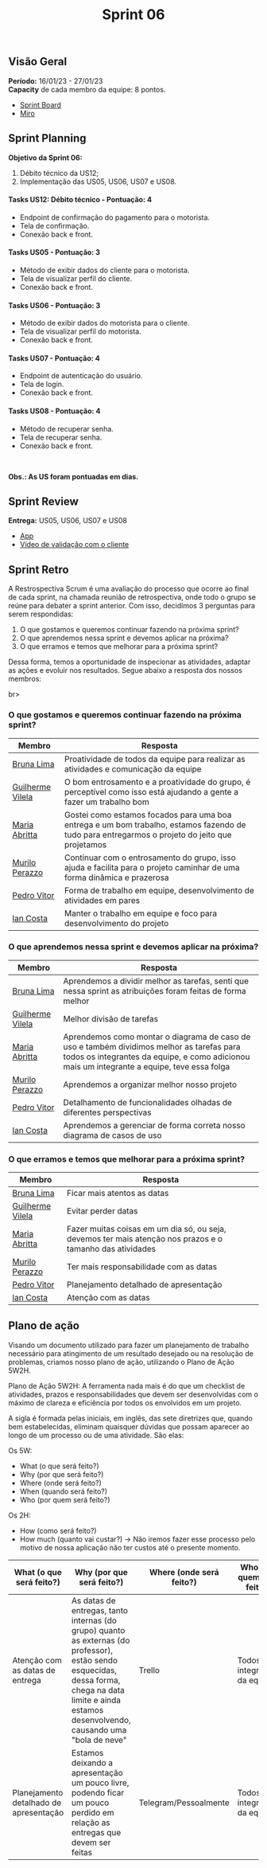 <h1 align="center"><b>Sprint 06</b></h1>

<br>

## Visão Geral

**Período:** 16/01/23 - 27/01/23 <br>
**Capacity** de cada membro da equipe: 8 pontos.

- [Sprint Board](https://trello.com/b/hObguyFv/sprint-board)
- [Miro](https://miro.com/app/board/uXjVPFFIyc4=/)

## Sprint Planning

**Objetivo da Sprint 06:**
  1. Débito técnico da US12;
  2. Implementação das US05, US06, US07 e US08.
 

#### Tasks US12: Débito técnico - Pontuação: 4
  - Endpoint de confirmação do pagamento para o motorista.
  - Tela de confirmação.
  - Conexão back e front.

#### Tasks US05 - Pontuação: 3
  - Método de exibir dados do cliente para o motorista.
  - Tela de visualizar perfil do cliente.
  - Conexão back e front.

#### Tasks US06 - Pontuação: 3
  - Método de exibir dados do motorista para o cliente.
  - Tela de visualizar perfil do motorista.
  - Conexão back e front.

#### Tasks US07 - Pontuação: 4
  - Endpoint de autenticação do usuário.
  - Tela de login.
  - Conexão back e front.

#### Tasks US08 - Pontuação: 4
  - Método de recuperar senha.
  - Tela de recuperar senha.
  - Conexão back e front.

<br>

**Obs.: As US foram pontuadas em dias.**

## Sprint Review 

**Entrega:** US05, US06, US07 e US08
- [App](pages/App2.md)
- [Vídeo de validação com o cliente]()

## Sprint Retro
A Restrospectiva Scrum é uma avaliação do processo que ocorre ao final de cada sprint, na chamada reunião de retrospectiva, onde todo o grupo se reúne para debater a sprint anterior.
Com isso, decidimos 3 perguntas para serem respondidas: <br>
1. O que gostamos e queremos continuar fazendo na próxima sprint?
2. O que aprendemos nessa sprint e devemos aplicar na próxima?
3. O que erramos e temos que melhorar para a próxima sprint? <br>

Dessa forma, temos a oportunidade de inspecionar as atividades, adaptar as ações e evoluir nos resultados. Segue abaixo a resposta dos nossos membros:

br>

### O que gostamos e queremos continuar fazendo na próxima sprint? 
| Membro | Resposta |
| ------ | -------- |
| [Bruna Lima](https://github.com/libruna) | Proatividade de todos da equipe para realizar as atividades e comunicação da equipe | 
| [Guilherme Vilela](https://github.com/guivilela7) | O bom entrosamento e a proatividade do grupo, é perceptível como isso está ajudando a gente a fazer um trabalho bom | 
| [Maria Abritta](https://github.com/MariaAbritta) | Gostei como estamos focados para uma boa entrega e um bom trabalho, estamos fazendo de tudo para entregarmos o projeto do jeito que projetamos |
| [Murilo Perazzo](https://github.com/murilopbs) | Continuar com o entrosamento do grupo, isso ajuda e facilita para o projeto caminhar de uma forma dinâmica e prazerosa |
| [Pedro Vitor](https://github.com/Peedrooo) | Forma de trabalho em equipe, desenvolvimento de atividades em pares |
| [Ian Costa](https://github.com/ian-dcg)| Manter o trabalho em equipe e foco para desenvolvimento do projeto |

### O que aprendemos nessa sprint e devemos aplicar na próxima?
| Membro | Resposta |
| ------ | -------- |
| [Bruna Lima](https://github.com/libruna) | Aprendemos a dividir melhor as tarefas, senti que nessa sprint as atribuições foram feitas de forma melhor | 
| [Guilherme Vilela](https://github.com/guivilela7) | Melhor divisão de tarefas |
| [Maria Abritta](https://github.com/MariaAbritta) | Aprendemos como montar o diagrama de caso de uso e também dividimos melhor as tarefas para todos os integrantes da equipe, e como adicionou mais um integrante a equipe, teve essa folga |
| [Murilo Perazzo](https://github.com/murilopbs) | Aprendemos a organizar melhor nosso projeto |
| [Pedro Vitor](https://github.com/Peedrooo) | Detalhamento de funcionalidades olhadas de diferentes perspectivas |
| [Ian Costa](https://github.com/ian-dcg) | Aprendemos a gerenciar de forma correta nosso diagrama de casos de uso |

### O que erramos e temos que melhorar para a próxima sprint?
| Membro | Resposta |
| ------ | -------- |
| [Bruna Lima](https://github.com/libruna) | Ficar mais atentos as datas | 
| [Guilherme Vilela](https://github.com/guivilela7) | Evitar perder datas |
| [Maria Abritta](https://github.com/MariaAbritta) | Fazer muitas coisas em um dia só, ou seja, devemos ter mais atenção nos prazos e o tamanho das atividades |
| [Murilo Perazzo](https://github.com/murilopbs) | Ter mais responsabilidade com as datas |
| [Pedro Vitor](https://github.com/Peedrooo) | Planejamento detalhado de apresentação |
| [Ian Costa](https://github.com/ian-dcg) | Atenção com as datas |

## Plano de ação 
Visando um documento utilizado para fazer um planejamento de trabalho necessário para atingimento de um resultado desejado ou na resolução de problemas, criamos nosso plano de ação, utilizando o Plano de Ação 5W2H.

Plano de Ação 5W2H: A ferramenta nada mais é do que um checklist de atividades, prazos e responsabilidades que devem ser desenvolvidas com o máximo de clareza e eficiência por todos os envolvidos em um projeto.

A sigla é formada pelas iniciais, em inglês, das sete diretrizes que, quando bem estabelecidas, eliminam quaisquer dúvidas que possam aparecer ao longo de um processo ou de uma atividade. São elas: <br>

Os 5W:

* What (o que será feito?)
* Why (por que será feito?)
* Where (onde será feito?)
* When (quando será feito?)
* Who (por quem será feito?)<br>

Os 2H:

* How (como será feito?)
* How much (quanto vai custar?) -> Não iremos fazer esse processo pelo motivo de nossa aplicação não ter custos até o presente momento.

| What (o que será feito?) | Why (por que será feito?) | Where (onde será feito?) | Who (por quem será feito?) | How (como será feito?) | Check |
| --- | --- | --- | --- | --- | -- |
| Atenção com as datas de entrega | As datas de entregas, tanto internas (do grupo) quanto as externas (do professor), estão sendo esquecidas, dessa forma, chega na data limite e ainda estamos desenvolvendo, causando uma "bola de neve" | Trello | Todos os integrantes da equipe | Deixar assionado os alertas do Trello, pedindo para avisar 3 dias antes e 1 dia antes | ✅ |
| Planejamento detalhado de apresentação | Estamos deixando a apresentação um pouco livre, podendo ficar um pouco perdido em relação as entregas que devem ser feitas | Telegram/Pessoalmente | Todos os integrantes da equipe | Conversaremos para dividir as partes que devemos apresentar, para todos falarem | ✅ |
